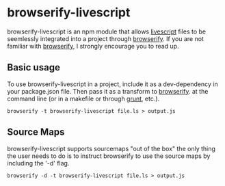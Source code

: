 # browserify-livescript

browserify-livescript is an npm module that allows
[livescript](https://github.com/gkz/LiveScript) files to be seemlessly
integrated into a project through
[browserify](https://github.com/substack/node-browserify.git). If you are not
familiar with [browserify](https://github.com/substack/node-browserify.git), I
strongly encourage you to read up. 

## Basic usage

To use browserify-livescript in a project, include it as a dev-dependency in
your package.json file. Then pass it as a transform to
[browserify](https://github.com/substack/node-browserify.git). at the command
line (or in a makefile or through [grunt](https://github.com/gruntjs/grunt.git),
etc.).

```
browserify -t browserify-livescript file.ls > output.js
```

## Source Maps

browserify-livescript supports sourcemaps "out of the box" the only thing the
user needs to do is to instruct browserify to use the source maps by including
the '-d' flag. 

```
browserify -d -t browserify-livescript file.ls > output.js
```
